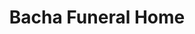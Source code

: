 ---
title: "Bacha Funeral Home"
url: /southwest-greensburg/bacha-funeral-home/
shop: funeral directors
---